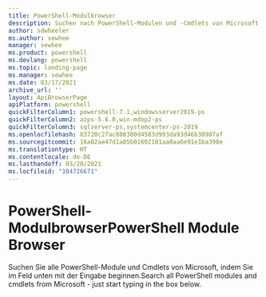 ```yaml
---
title: PowerShell-Modulbrowser
description: Suchen nach PowerShell-Modulen und -Cmdlets von Microsoft
author: sdwheeler
ms.author: sewhee
manager: sewhee
ms.product: powershell
ms.devlang: powershell
ms.topic: landing-page
ms.manager: sewhee
ms.date: 03/17/2021
archive_url: ''
layout: ApiBrowserPage
apiPlatform: powershell
quickFilterColumn1: powershell-7.1,windowsserver2019-ps
quickFilterColumn2: azps-5.6.0,win-mdop2-ps
quickFilterColumn3: sqlserver-ps,systemcenter-ps-2019
ms.openlocfilehash: 83720c27ac808300d4583d993da93d46b30907af
ms.sourcegitcommit: 16a02ae47d1a85b01692101aa0aa6e91e1ba398e
ms.translationtype: HT
ms.contentlocale: de-DE
ms.lasthandoff: 03/20/2021
ms.locfileid: "104726671"
---
```

# <a name="powershell-module-browser"></a><span data-ttu-id="92a79-103">PowerShell-Modulbrowser</span><span class="sxs-lookup"><span data-stu-id="92a79-103">PowerShell Module Browser</span></span>

<span data-ttu-id="92a79-104">Suchen Sie alle PowerShell-Module und Cmdlets von Microsoft, indem Sie im Feld unten mit der Eingabe beginnen.</span><span class="sxs-lookup"><span data-stu-id="92a79-104">Search all PowerShell modules and cmdlets from Microsoft - just start typing in the box below.</span></span>

